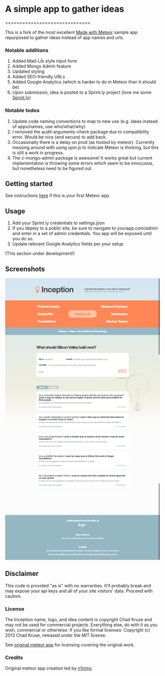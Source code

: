 # A simple app to gather ideas
==============================

This is a fork of the most excellent [Made with Meteor](https://github.com/meteor/madewith) sample app repurposed to gather ideas instead of app names and urls.

### Notable additions   
1. Added Mad-Lib style input form  
3. Added Mongo Admin feature
4. Updated styling
5. Added SEO-friendly URLs
6. Added Google Analytics (which is harder to do in Meteor than it should be)
7. Upon submission, idea is posted to a Sprint.ly project (love me some [Sprint.ly](https://www.sprint.ly))

### Notable todos
1.  Update code naming conventions to map to new use (e.g. ideas instead of apps/names, use who/what/why)
2.  I removed the audit-arguments-check package due to compatibility error. Would be nice (and secure) to add back.
3.  Occasionally there is a delay on prod (as hosted by meteor). Currently messing around with using spin.js to indicate Meteor is thinking, but this is still a work in progress.
4.  The z-mongo-admin package is awesome! It works great but current implementation is throwing some errors which seem to be innocuous, but nonetheless need to be figured out.


## Getting started
See instructions [here](https://github.com/chadokruse/meteor-coming-soon-email-capture#getting-started) if this is your first Meteor app.

## Usage
 
1. Add your Sprint.ly credentials to settings.json  
2. If you deploy to a public site, be sure to navigate to yourapp.com/admin and enter in a set of admin credentials. You app will be exposed until you do so.
3. Update relevant Google Analytics fields per your setup

(This section under development!) 


## Screenshots

![Landing Page](https://github.com/chadokruse/inception/raw/master/public/screenshot1.png)

## Disclaimer  

This code is provided "as is" with no warranties. It'll probably break and may expose your api keys and all of your site visitors' data. Proceed with caution.

### License

The Inception name, logo, and idea content is copyright Chad Kruse and may not be used for commercial projects. Everything else, do with it as you wish, commercial or otherwise. If you like formal licenses: Copyright (c) 2013 Chad Kruse, released under the MIT license.  

See [original meteor app](https://github.com/meteor/madewith) for licensing covering the original work.

### Credits

Original meteor app creation led by [n1mmy](https://github.com/n1mmy).